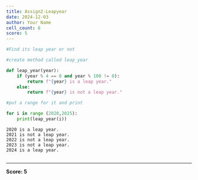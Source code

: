 ```yaml
---
title: Assign2-Leapyear
date: 2024-12-03
author: Your Name
cell_count: 6
score: 5
---
```


```python
#Find its leap year or not
```


```python
#create method called leap_year
```


```python
def leap_year(year):
    if (year % 4 == 0 and year % 100 != 0):
        return f"{year} is a leap year."
    else:
        return f"{year} is not a leap year."
```


```python
#put a range for it and print
```


```python
for i in range (2020,2025):
    print(leap_year(i))
```

    2020 is a leap year.
    2021 is not a leap year.
    2022 is not a leap year.
    2023 is not a leap year.
    2024 is a leap year.



```python

```


---
**Score: 5**
